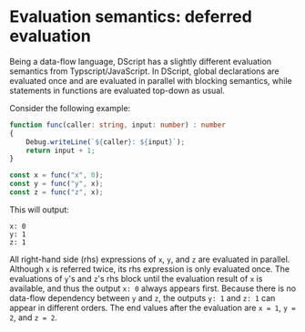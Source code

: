 # Evaluation semantics: deferred evaluation

Being a data-flow language, DScript has a slightly different evaluation semantics from Typscript/JavaScript.
In DScript, global declarations are evaluated once and are evaluated in parallel with blocking semantics,
while statements in functions are evaluated top-down as usual.

Consider the following example:
```typescript
function func(caller: string, input: number) : number
{
    Debug.writeLine(`${caller}: ${input}`);
    return input + 1;
}

const x = func("x", 0);
const y = func("y", x);
const z = func("z", x);
```
This will output:
```console
x: 0
y: 1
z: 1
```
All right-hand side (rhs) expressions of `x`, `y`, and `z` are evaluated in parallel. Although `x` is referred twice, its rhs expression is only evaluated once. The evaluations of `y`'s and `z`'s rhs block until the evaluation result of
`x` is available, and thus the output `x: 0` always appears first. Because there is no data-flow dependency between `y` and `z`, the outputs `y: 1` and `z: 1` can appear in different orders. The end values after the evaluation are `x = 1`, `y = 2`, and `z = 2`. 


